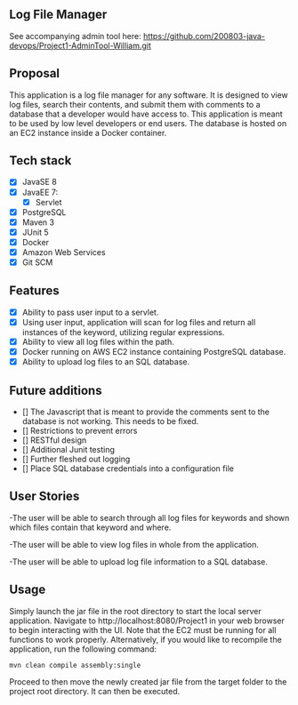 ## Log File Manager

See accompanying admin tool here: https://github.com/200803-java-devops/Project1-AdminTool-William.git

## Proposal
This application is a log file manager for any software.  It is designed to view log files, search their contents, and submit them with comments to a database that a developer would have access to.  This application is meant to be used by low level developers or end users.  The database is hosted on an EC2 instance inside a Docker container. 

## Tech stack
- [x] JavaSE 8
- [x] JavaEE 7:
    - [x] Servlet
- [x] PostgreSQL
- [x] Maven 3
- [x] JUnit 5
- [x] Docker
- [x] Amazon Web Services
- [x] Git SCM

## Features
- [x] Ability to pass user input to a servlet.
- [x] Using user input, application will scan for log files and return all instances of the keyword, utilizing regular expressions.
- [x] Ability to view all log files within the path.
- [x] Docker running on AWS EC2 instance containing PostgreSQL database.
- [x] Ability to upload log files to an SQL database.

## Future additions
- [] The Javascript that is meant to provide the comments sent to the database is not working.  This needs to be fixed.
- [] Restrictions to prevent errors
- [] RESTful design
- [] Additional Junit testing
- [] Further fleshed out logging
- [] Place SQL database credentials into a configuration file


## User Stories
-The user will be able to search through all log files for keywords and shown which files contain that keyword and where.

-The user will be able to view log files in whole from the application.

-The user will be able to upload log file information to a SQL database.


## Usage
Simply launch the jar file in the root directory to start the local server application.  Navigate to http://localhost:8080/Project1 in your web browser to begin interacting with the UI.  Note that the EC2 must be running for all functions to work properly.  Alternatively, if you would like to recompile the application, run the following command:

    mvn clean compile assembly:single

Proceed to then move the newly created jar file from the target folder to the project root directory.  It can then be executed.

